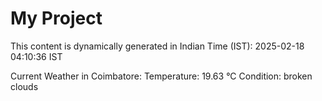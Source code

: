 # My Project

This content is dynamically generated in Indian Time (IST): 2025-02-18 04:10:36 IST


Current Weather in Coimbatore:
Temperature: 19.63 °C
Condition: broken clouds

